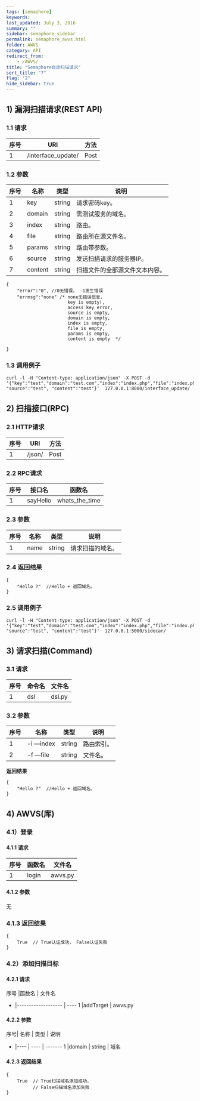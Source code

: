 ```yaml
---
tags: [semaphore]
keywords: 
last_updated: July 3, 2016
summary: ""
sidebar: semaphore_sidebar
permalink: semaphore_awvs.html
folder: AWVS
category: API
redirect_from:
    - /AWVS/
title: "Semaphore自动扫描请求"
sort_title: "7"
flag: "2"
hide_sidebar: true
---
```




## 1)  漏洞扫描请求(REST API)

### 1.1 请求

序号 |URI                 | 方法 
---- |------------------- | ---- 
1 | /interface_update/     | Post

### 1.2 参数

序号| 名称 | 类型 | 说明
---- |---- | ---- | -------
1 |key | string | 请求密码key。 
2 |domain | string | 需测试服务的域名。 
3 |index | string | 路由。 
4 |file | string | 路由所在源文件名。 
5 |params | string | 路由带参数。 
6 |source | string | 发送扫描请求的服务器IP。 
7 |content | string | 扫描文件的全部源文件文本内容。 



```
{
    "error":"0", //0无错误， -1发生错误
    "errmsg":"none" /* none无错误信息，
                       key is empty!,
                       access key error,
                       source is empty,
                       domain is empty,
                       index is empty,
                       file is empty,
                       params is empty,
                       content is empty  */
                    
}
```

### 1.3 调用例子

```shell
curl -l -H "Content-type: application/json" -X POST -d '{"key":"test","domain":"test.com","index":"index.php","file":"index.php","params":"key1,key2,key3", "source":"test", "content":"test"}'  127.0.0.1:8080/interface_update/
```



## 2) 扫描接口(RPC)

### 2.1 HTTP请求
 
序号 |URI                 | 方法 
---- |------------------- | ---- 
1 |/json/     | Post

### 2.2 RPC请求

序号 | 接口名          | 函数名 
---- |------------------- | ---- 
1 |sayHello     | whats_the_time 



### 2.3 参数

序号 |名称 | 类型 | 说明 
---- |---- | ---- | -------
1 |name | string | 请求扫描的域名。 



### 2.4 返回结果

```
{
    "Hello ?"  //Hello + 返回域名。
}
```

### 2.5 调用例子

```shell
curl -l -H "Content-type: application/json" -X POST -d '{"key":"test","domain":"test.com","index":"index.php","file":"index.php","params":"key1,key2,key3", "source":"test", "content":"test"}'  127.0.0.1:5000/sidecar/
```



## 3) 请求扫描(Command)

### 3.1 请求

序号 |命令名                 | 文件名 
---- |------------------- | ---- 
1 |dsl     | dsl.py 



### 3.2 参数

序号 |名称 | 类型 | 说明 
---- |---- | ---- | -------
1 |-i —index | string | 路由索引。 
2 |-f —file | string | 文件名。 




**返回结果** 

```
{
    "Hello ?"  //Hello + 返回域名。
}
```



## 4) AWVS(库)

### 4.1）登录

#### 4.1.1 请求 

序号 | 函数名              | 文件名 
---- |------------------- | ---- 
1 |login     | awvs.py 

#### 4.1.2 参数

无

### 4.1.3 返回结果

```
{
    True  // True认证成功， False认证失败
}
```



###  4.2）添加扫描目标

#### 4.2.1 请求

序号 |函数名                 | 文件名 
- |------------------- | ---- 
1 |addTarget     | awvs.py 

#### 4.2.2 参数

序号| 名称 | 类型 | 说明 
- |---- | ---- | -------
1 |domain | string | 域名 

#### 4.2.3 返回结果

```
{
    True  // True扫描域名添加成功， 
          // False扫描域名添加失败
}
```

